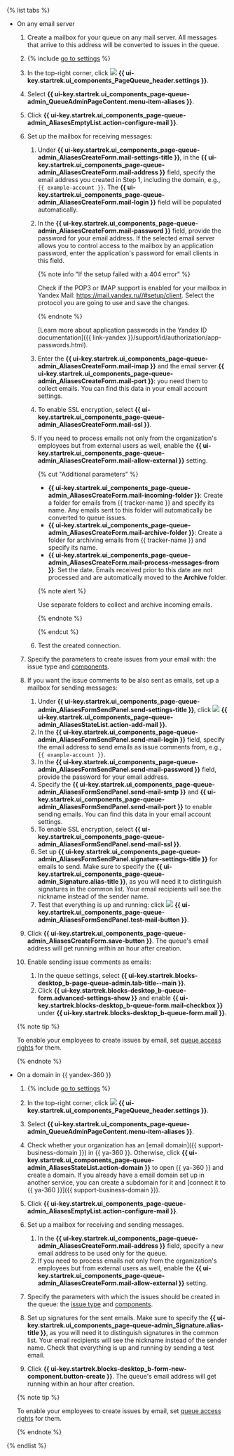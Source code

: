 {% list tabs %}

- On any email server

   1. Create a mailbox for your queue on any mail server. All messages that arrive to this address will be converted to issues in the queue.

   1. {% include [go to settings](transition-page.md) %}

   1. In the top-right corner, click ![](../../_assets/tracker/svg/queue-settings.svg) **{{ ui-key.startrek.ui_components_PageQueue_header.settings }}**.

   1. Select **{{ ui-key.startrek.ui_components_page-queue-admin_QueueAdminPageContent.menu-item-aliases }}**.

   1. Click **{{ ui-key.startrek.ui_components_page-queue-admin_AliasesEmptyList.action-configure-mail }}**.

   1. Set up the mailbox for receiving messages:

      1. Under **{{ ui-key.startrek.ui_components_page-queue-admin_AliasesCreateForm.mail-settings-title }}**, in the **{{ ui-key.startrek.ui_components_page-queue-admin_AliasesCreateForm.mail-address }}** field, specify the email address you created in Step 1, including the domain, e.g., `{{ example-account }}`. The **{{ ui-key.startrek.ui_components_page-queue-admin_AliasesCreateForm.mail-login }}** field will be populated automatically.
      1. In the **{{ ui-key.startrek.ui_components_page-queue-admin_AliasesCreateForm.mail-password }}** field, provide the password for your email address. If the selected email server allows you to control access to the mailbox by an application password, enter the application's password for email clients in this field.

         {% note info "If the setup failed with a 404 error" %}

            Check if the POP3 or IMAP support is enabled for your mailbox in Yandex Mail: <https://mail.yandex.ru//#setup/client>.
            Select the protocol you are going to use and save the changes.

         {% endnote %}

         [Learn more about application passwords in the Yandex ID documentation]({{ link-yandex }}/support/id/authorization/app-passwords.html).

      1. Enter the **{{ ui-key.startrek.ui_components_page-queue-admin_AliasesCreateForm.mail-imap }}** and the email server **{{ ui-key.startrek.ui_components_page-queue-admin_AliasesCreateForm.mail-port }}**: you need them to collect emails. You can find this data in your email account settings.
      1. To enable SSL encryption, select **{{ ui-key.startrek.ui_components_page-queue-admin_AliasesCreateForm.mail-ssl }}**.
      1. If you need to process emails not only from the organization's employees but from external users as well, enable the **{{ ui-key.startrek.ui_components_page-queue-admin_AliasesCreateForm.mail-allow-external }}** setting.

         {% cut "Additional parameters" %}

         * **{{ ui-key.startrek.ui_components_page-queue-admin_AliasesCreateForm.mail-incoming-folder }}**: Create a folder for emails from {{ tracker-name }} and specify its name. Any emails sent to this folder will automatically be converted to queue issues.
         * **{{ ui-key.startrek.ui_components_page-queue-admin_AliasesCreateForm.mail-archive-folder }}**: Create a folder for archiving emails from {{ tracker-name }} and specify its name.
         * **{{ ui-key.startrek.ui_components_page-queue-admin_AliasesCreateForm.mail-process-messages-from }}**: Set the date. Emails received prior to this date are not processed and are automatically moved to the **Archive** folder.

         {% note alert %}

         Use separate folders to collect and archive incoming emails.

         {% endnote %}

         {% endcut %}

      1. Test the created connection.

   1. Specify the parameters to create issues from your email with: the issue type and [components](../../tracker/manager/components.md).

   1. If you want the issue comments to be also sent as emails, set up a mailbox for sending messages:
      1. Under **{{ ui-key.startrek.ui_components_page-queue-admin_AliasesFormSendPanel.send-settings-title }}**, click ![](../../_assets/tracker/svg/add-address.svg) **{{ ui-key.startrek.ui_components_page-queue-admin_AliasesStateList.action-add-mail }}**.
      1. In the **{{ ui-key.startrek.ui_components_page-queue-admin_AliasesFormSendPanel.send-mail-login }}** field, specify the email address to send emails as issue comments from, e.g., `{{ example-account }}`.
      1. In the **{{ ui-key.startrek.ui_components_page-queue-admin_AliasesFormSendPanel.send-mail-password }}** field, provide the password for your email address.
      1. Specify the **{{ ui-key.startrek.ui_components_page-queue-admin_AliasesFormSendPanel.send-mail-smtp }}** and **{{ ui-key.startrek.ui_components_page-queue-admin_AliasesFormSendPanel.send-mail-port }}** to enable sending emails. You can find this data in your email account settings.
      1. To enable SSL encryption, select **{{ ui-key.startrek.ui_components_page-queue-admin_AliasesFormSendPanel.send-mail-ssl }}**.
      1. Set up **{{ ui-key.startrek.ui_components_page-queue-admin_AliasesFormSendPanel.signature-settings-title }}** for emails to send. Make sure to specify the **{{ ui-key.startrek.ui_components_page-queue-admin_Signature.alias-title }}**, as you will need it to distinguish signatures in the common list. Your email recipients will see the nickname instead of the sender name.
      1. Test that everything is up and running: click ![](../../_assets/tracker/svg/send-email.svg) **{{ ui-key.startrek.ui_components_page-queue-admin_AliasesFormSendPanel.test-mail-button }}**.

   1. Click **{{ ui-key.startrek.ui_components_page-queue-admin_AliasesCreateForm.save-button }}**. The queue's email address will get running within an hour after creation.

   1. Enable sending issue comments as emails:
      1. In the queue settings, select **{{ ui-key.startrek.blocks-desktop_b-page-queue-admin.tab-title--main }}**.
      1. Click **{{ ui-key.startrek.blocks-desktop_b-queue-form.advanced-settings-show }}** and enable **{{ ui-key.startrek.blocks-desktop_b-queue-form.mail-checkbox }}** under **{{ ui-key.startrek.blocks-desktop_b-queue-form.mail }}**.

   {% note tip %}

   To enable your employees to create issues by email, set [queue access rights](../../tracker/manager/queue-access.md) for them.

   {% endnote %}

- On a domain in {{ yandex-360 }}

   1. {% include [go to settings](transition-page.md) %}

   1. In the top-right corner, click ![](../../_assets/tracker/svg/queue-settings.svg) **{{ ui-key.startrek.ui_components_PageQueue_header.settings }}**.

   1. Select **{{ ui-key.startrek.ui_components_page-queue-admin_QueueAdminPageContent.menu-item-aliases }}**.

   1. Check whether your organization has an [email domain]({{ support-business-domain }}) in {{ ya-360 }}. Otherwise, click **{{ ui-key.startrek.ui_components_page-queue-admin_AliasesStateList.action-domain }}** to open {{ ya-360 }} and create a domain. If you already have a email domain set up in another service, you can create a subdomain for it and [connect it to {{ ya-360 }}]({{ support-business-domain }}).

   1. Click **{{ ui-key.startrek.ui_components_page-queue-admin_AliasesEmptyList.action-configure-mail }}**.

   1. Set up a mailbox for receiving and sending messages.
      1. In the **{{ ui-key.startrek.ui_components_page-queue-admin_AliasesCreateForm.mail-address }}** field, specify a new email address to be used only for the queue.
      1. If you need to process emails not only from the organization's employees but from external users as well, enable the **{{ ui-key.startrek.ui_components_page-queue-admin_AliasesCreateForm.mail-allow-external }}** setting.

   1. Specify the parameters with which the issues should be created in the queue: the [issue type](../../tracker/manager/add-ticket-type.md) and [components](../../tracker/manager/components.md).

   1. Set up signatures for the sent emails. Make sure to specify the **{{ ui-key.startrek.ui_components_page-queue-admin_Signature.alias-title }}**, as you will need it to distinguish signatures in the common list. Your email recipients will see the nickname instead of the sender name. Check that everything is up and running by sending a test email.

   1. Click **{{ ui-key.startrek.blocks-desktop_b-form-new-component.button-create }}**. The queue's email address will get running within an hour after creation.

   {% note tip %}

   To enable your employees to create issues by email, set [queue access rights](../../tracker/manager/queue-access.md) for them.

   {% endnote %}

{% endlist %}